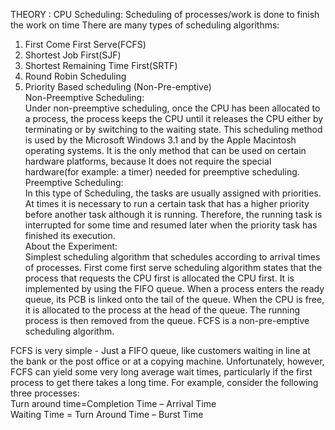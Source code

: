 THEORY :
CPU Scheduling:
Scheduling of processes/work is done to finish the work on time
There are many types of scheduling algorithms:
1. First Come First Serve(FCFS)
2. Shortest Job First(SJF)
3. Shortest Remaining Time First(SRTF)
4. Round Robin Scheduling
5. Priority Based scheduling (Non-Pre-emptive)<br>
Non-Preemptive Scheduling:<br>
Under non-preemptive scheduling, once the CPU has been allocated to a process, the process keeps the CPU until it releases the CPU either by terminating or by switching to the waiting state. This scheduling method is used by the Microsoft Windows 3.1 and by the Apple Macintosh operating systems. It is the only method that can be used on certain hardware platforms, because It does not require the special hardware(for example: a timer) needed for preemptive scheduling.<br>
Preemptive Scheduling:<br>
In this type of Scheduling, the tasks are usually assigned with priorities. At times it is necessary to run a certain task that has a higher priority before another task although it is running. Therefore, the running task is interrupted for some time and resumed later when the priority task has finished its execution.<br>
About the Experiment:<br>
Simplest scheduling algorithm that schedules according to arrival times of processes. First come first serve scheduling algorithm states that the process that requests the CPU first is allocated the CPU first. It is implemented by using the FIFO queue. When a process enters the ready queue, its PCB is linked onto the tail of the queue. When the CPU is free, it is allocated to the process at the head of the queue. The running process is then removed from the queue. FCFS is a non-pre-emptive scheduling algorithm.<br>

FCFS is very simple - Just a FIFO queue, like customers waiting in line at the bank or the post office or at a copying machine. Unfortunately, however, FCFS can yield some very long average wait times, particularly if the first process to get there takes a long time. For example, consider the following three processes:<br>
Turn around time=Completion Time – Arrival Time<br>
Waiting Time = Turn Around Time – Burst Time<br>
